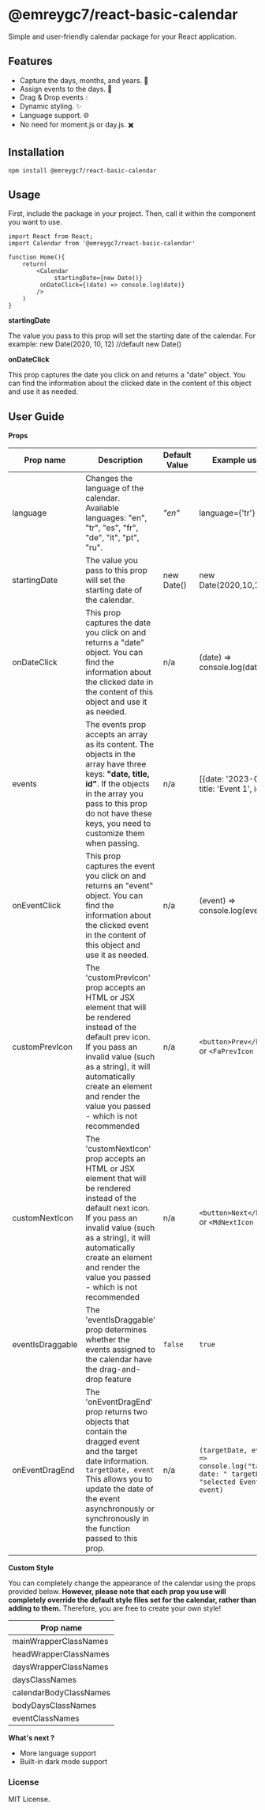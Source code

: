 # @emreygc7/react-basic-calendar



Simple and user-friendly calendar package for your React application. 

 
## Features

- Capture the days, months, and years. 📆
- Assign events to the days. 🎉
- Drag & Drop events 💧
- Dynamic styling. ✨
- Language support. 🌐
- No need for moment.js or day.js. ✖️

## Installation

    npm install @emreygc7/react-basic-calendar

## Usage
First, include the package in your project. Then, call it within the component you want to use.

    import React from React; 
    import Calendar from '@emreygc7/react-basic-calendar'
    
    function Home(){
	    return(
		    <Calendar
		         startingDate={new Date()}
			 onDateClick={(date) => console.log(date)}
		    /> 
	    )
    }


**startingDate**

The value you pass to this prop will set the starting date of the calendar. For example: new Date(2020, 10, 12) //default new Date()


**onDateClick**

This prop captures the date you click on and returns a "date" object. You can find the information about the clicked date in the content of this object and use it as needed.

## User Guide

**Props**

|Prop name|Description|Default Value|Example usage|
|--|--|--|--|
|language| Changes the language of the calendar. Available languages:  "en", "tr", "es", "fr", "de", "it", "pt", "ru". |*"en"*| language={'tr'} |
|startingDate|The value you pass to this prop will set the starting date of the calendar.|new Date()| new Date(2020,10,12)|
|onDateClick|This prop captures the date you click on and returns a "date" object. You can find the information about the clicked date in the content of this object and use it as needed.|n/a| (date) => console.log(date) |
|events|The events prop accepts an array as its content. The objects in the array have three keys: **"date, title, id"**. If the objects in the array you pass to this prop do not have these keys, you need to customize them when passing.|n/a|[{date: '2023-05,20', title: 'Event 1', id: '1'}]|
|onEventClick|This prop captures the event you click on and returns an "event" object. You can find the information about the clicked event in the content of this object and use it as needed.|n/a| (event) => console.log(event) |
|customPrevIcon|The 'customPrevIcon' prop accepts an HTML or JSX element that will be rendered instead of the default prev icon. If you pass an invalid value (such as a string), it will automatically create an element and render the value you passed - which is not recommended|n/a| `<button>Prev</button>` or `<FaPrevIcon />` |
|customNextIcon|The 'customNextIcon' prop accepts an HTML or JSX element that will be rendered instead of the default next icon. If you pass an invalid value (such as a string), it will automatically create an element and render the value you passed - which is not recommended|n/a| `<button>Next</button>` or `<MdNextIcon />` |
|eventIsDraggable|The 'eventIsDraggable' prop determines whether the events assigned to the calendar have the drag-and-drop feature |`false`| `true` |
|onEventDragEnd|The 'onEventDragEnd' prop returns two objects that contain the dragged event and the target date information. `targetDate, event` This allows you to update the date of the event asynchronously or synchronously in the function passed to this prop. |n/a| `(targetDate, event) => console.log("target date: " targetDate, "selected Event: "  event)` |


**Custom Style**

You can completely change the appearance of the calendar using the props provided below. **However, please note that each prop you use will completely override the default style files set for the calendar, rather than adding to them.** Therefore, you are free to create your own style!

|Prop name|
|--|
|mainWrapperClassNames| 
|headWrapperClassNames|
|daysWrapperClassNames|
|daysClassNames|
|calendarBodyClassNames|
|bodyDaysClassNames|
|eventClassNames|

**What's next ?**

 - More language support
 - Built-in dark mode support

### License
MIT License.
